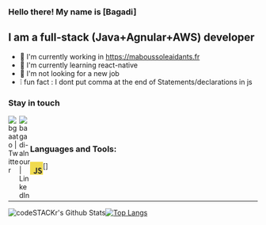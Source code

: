 ### Hello there! My name is [Bagadi]

## I am a full-stack (Java+Agnular+AWS) developer

- 🚩 I'm currently working in https://maboussoleaidants.fr
- 🌱 I'm currently learning react-native 
- 👯 I'm not looking for a new job
- ❕ fun fact : I dont put comma at the end of Statements/declarations in js 

### Stay in touch

[<img align="left" alt="bgaato | Twitter" width="22px" src="https://cdn.jsdelivr.net/npm/simple-icons@v3/icons/twitter.svg" />][twitter]
[<img align="left" alt="bagadi-alnour | LinkedIn" width="22px" src="https://cdn.jsdelivr.net/npm/simple-icons@v3/icons/linkedin.svg" />][linkedin]

<br />
<br />

### Languages and Tools:

[<img align="left" alt="JavaScript" width="26px" src="https://raw.githubusercontent.com/github/explore/80688e429a7d4ef2fca1e82350fe8e3517d3494d/topics/javascript/javascript.png" />]


<br />
<br />

[twitter]: https://twitter.com/bgaato
[github]: https://github.com/bagadi-alnour
[linkedin]: https://www.linkedin.com/in/bagadi-alnour/

---

<img align="left" alt="codeSTACKr's Github Stats" src="https://github-readme-stats.vercel.app/api?username=bagadi-alnour&show_icons=true&hide_border=true&include_all_commits=true&theme=merko" alt="Bagadi's github stats" />

[![Top Langs](https://github-readme-stats.vercel.app/api/top-langs/?username=bagadi-alnour&layout=compact&show_icons=true&theme=merko)](https://github.com/bagadi-alnour/github-readme-stats&)
